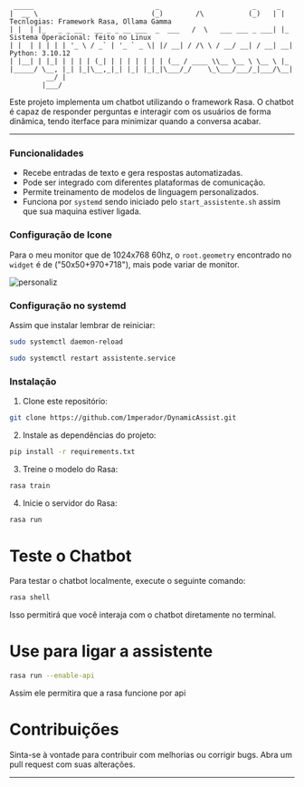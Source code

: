 ```
 _____                              _                       _     _   
|  __ \                            (_)        /\           (_)   | |     Tecnlogias: Framework Rasa, Ollama Gamma
| |  | |_   _ _ __   __ _ _ __ ___  _  ___   /  \   ___ ___ _ ___| |_    Sistema Operacional: feito no Linux
| |  | | | | | '_ \ / _` | '_ ` _ \| |/ __| / /\ \ / __/ __| / __| __|   Python: 3.10.12
| |__| | |_| | | | | (_| | | | | | | | (__ / ____ \\__ \__ \ \__ \ |_ 
|_____/ \__, |_| |_|\__,_|_| |_| |_|_|\___/_/    \_\___/___/_|___/\__|
         __/ |                                                        
        |___/          
```
Este projeto implementa um chatbot utilizando o framework Rasa. O chatbot é capaz de responder perguntas e interagir com os usuários de forma dinâmica, tendo iterface para minimizar quando a conversa acabar.

---

### Funcionalidades
- Recebe entradas de texto e gera respostas automatizadas.
- Pode ser integrado com diferentes plataformas de comunicação.
- Permite treinamento de modelos de linguagem personalizados.
- Funciona por `systemd` sendo iniciado pelo `start_assistente.sh` assim que sua maquina estiver ligada.

### Configuração de Icone
Para o meu monitor que de 1024x768 60hz, o `root.geometry` encontrado no `widget` é de ("50x50+970+718"), mais pode variar de monitor.

![personaliz](https://github.com/user-attachments/assets/a094a6c3-7197-4177-8a9a-3d900ee1f80a)

### Configuração no systemd
Assim que instalar lembrar de reiniciar:
```bash
sudo systemctl daemon-reload
```

```bash
sudo systemctl restart assistente.service
```


### Instalação
1. Clone este repositório:

```bash 
git clone https://github.com/1mperador/DynamicAssist.git
```

2. Instale as dependências do projeto:

```bash
pip install -r requirements.txt
```
3. Treine o modelo do Rasa:

```bash
rasa train
```
4. Inicie o servidor do Rasa:

```bash
rasa run
```

# Teste o Chatbot
Para testar o chatbot localmente, execute o seguinte comando:
```bash
rasa shell
```
Isso permitirá que você interaja com o chatbot diretamente no terminal.

# Use para ligar a assistente
```bash
rasa run --enable-api

```
Assim ele permitira que a rasa funcione por api


# Contribuições
Sinta-se à vontade para contribuir com melhorias ou corrigir bugs. Abra um pull request com suas alterações.

---
